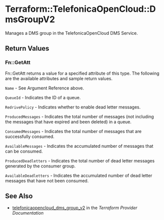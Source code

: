 # Terraform::TelefonicaOpenCloud::DmsGroupV2

Manages a DMS group in the TelefonicaOpenCloud DMS Service.

## Return Values

### Fn::GetAtt

Fn::GetAtt returns a value for a specified attribute of this type. The following are the available attributes and sample return values.

`Name` - See Argument Reference above.

`QueueId` - Indicates the ID of a queue.

`RedrivePolicy` - Indicates whether to enable dead letter messages.

`ProducedMessages` - Indicates the total number of messages (not including the messages that have expired and been deleted) in a queue.

`ConsumedMessages` - Indicates the total number of messages that are successfully consumed.

`AvailableMessages` - Indicates the accumulated number of messages that can be consumed.

`ProducedDeadletters` - Indicates the total number of dead letter messages generated by the consumer group.

`AvailableDeadletters` - Indicates the accumulated number of dead letter messages that have not been consumed.

## See Also

* [telefonicaopencloud_dms_group_v2](https://www.terraform.io/docs/providers/telefonicaopencloud/r/dms_group_v2.html) in the _Terraform Provider Documentation_
